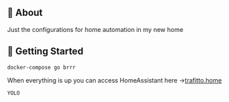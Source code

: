 ## 🧐 About

Just the configurations for home automation in my new home

## 🏁 Getting Started

`docker-compose go brrr`

When everything is up you can access HomeAssistant here ->[trafitto.home](http://trafitto.home.127.0.0.1.nip.io:8123) 

`YOLO` 